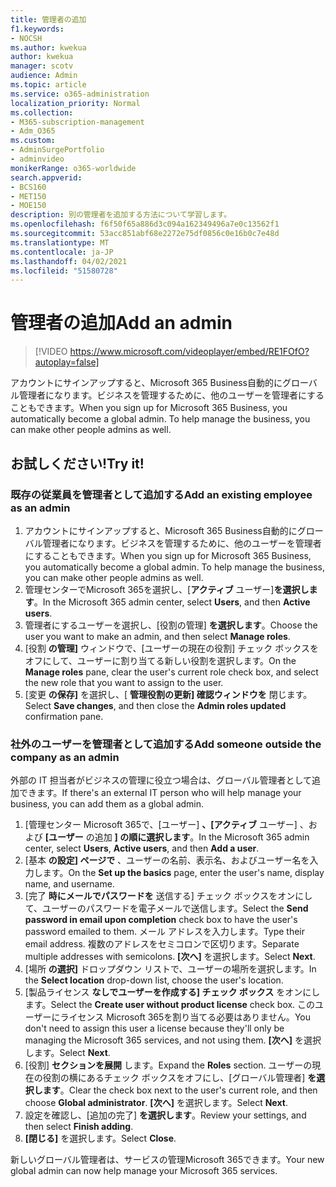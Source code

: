 ```yaml
---
title: 管理者の追加
f1.keywords:
- NOCSH
ms.author: kwekua
author: kwekua
manager: scotv
audience: Admin
ms.topic: article
ms.service: o365-administration
localization_priority: Normal
ms.collection:
- M365-subscription-management
- Adm_O365
ms.custom:
- AdminSurgePortfolio
- adminvideo
monikerRange: o365-worldwide
search.appverid:
- BCS160
- MET150
- MOE150
description: 別の管理者を追加する方法について学習します。
ms.openlocfilehash: f6f50f65a886d3c094a162349496a7e0c13562f1
ms.sourcegitcommit: 53acc851abf68e2272e75df0856c0e16b0c7e48d
ms.translationtype: MT
ms.contentlocale: ja-JP
ms.lasthandoff: 04/02/2021
ms.locfileid: "51580728"
---
```

# <a name="add-an-admin"></a><span data-ttu-id="2b944-103">管理者の追加</span><span class="sxs-lookup"><span data-stu-id="2b944-103">Add an admin</span></span>

> [!VIDEO https://www.microsoft.com/videoplayer/embed/RE1FOfO?autoplay=false]

<span data-ttu-id="2b944-104">アカウントにサインアップすると、Microsoft 365 Business自動的にグローバル管理者になります。ビジネスを管理するために、他のユーザーを管理者にすることもできます。</span><span class="sxs-lookup"><span data-stu-id="2b944-104">When you sign up for Microsoft 365 Business, you automatically become a global admin. To help manage the business, you can make other people admins as well.</span></span> 

## <a name="try-it"></a><span data-ttu-id="2b944-105">お試しください!</span><span class="sxs-lookup"><span data-stu-id="2b944-105">Try it!</span></span>

### <a name="add-an-existing-employee-as-an-admin"></a><span data-ttu-id="2b944-106">既存の従業員を管理者として追加する</span><span class="sxs-lookup"><span data-stu-id="2b944-106">Add an existing employee as an admin</span></span>

1. <span data-ttu-id="2b944-107">アカウントにサインアップすると、Microsoft 365 Business自動的にグローバル管理者になります。ビジネスを管理するために、他のユーザーを管理者にすることもできます。</span><span class="sxs-lookup"><span data-stu-id="2b944-107">When you sign up for Microsoft 365 Business, you automatically become a global admin. To help manage the business, you can make other people admins as well.</span></span> 
1. <span data-ttu-id="2b944-108">管理センターでMicrosoft 365を選択し、[**アクティブ** ユーザー]**を選択します**。</span><span class="sxs-lookup"><span data-stu-id="2b944-108">In the Microsoft 365 admin center, select **Users**, and then **Active users**.</span></span>
1. <span data-ttu-id="2b944-109">管理者にするユーザーを選択し、[役割の管理] **を選択します**。</span><span class="sxs-lookup"><span data-stu-id="2b944-109">Choose the user you want to make an admin, and then select **Manage roles**.</span></span>
1. <span data-ttu-id="2b944-110">[役割 **の管理]** ウィンドウで、[ユーザーの現在の役割] チェック ボックスをオフにして、ユーザーに割り当てる新しい役割を選択します。</span><span class="sxs-lookup"><span data-stu-id="2b944-110">On the **Manage roles** pane, clear the user's current role check box, and select the new role that you want to assign to the user.</span></span>
1. <span data-ttu-id="2b944-111">[変更 **の保存]** を選択し、[ **管理役割の更新] 確認ウィンドウを** 閉じます。</span><span class="sxs-lookup"><span data-stu-id="2b944-111">Select **Save changes**, and then close the **Admin roles updated** confirmation pane.</span></span>

### <a name="add-someone-outside-the-company-as-an-admin"></a><span data-ttu-id="2b944-112">社外のユーザーを管理者として追加する</span><span class="sxs-lookup"><span data-stu-id="2b944-112">Add someone outside the company as an admin</span></span>

<span data-ttu-id="2b944-113">外部の IT 担当者がビジネスの管理に役立つ場合は、グローバル管理者として追加できます。</span><span class="sxs-lookup"><span data-stu-id="2b944-113">If there's an external IT person who will help manage your business, you can add them as a global admin.</span></span>

1. <span data-ttu-id="2b944-114">[管理センター Microsoft 365で、[ユーザー] **、[アクティブ** ユーザー] 、および **[ユーザー** の追加 **] の順に選択します**。</span><span class="sxs-lookup"><span data-stu-id="2b944-114">In the Microsoft 365 admin center, select **Users**, **Active users**, and then **Add a user**.</span></span>
1. <span data-ttu-id="2b944-115">[基本 **の設定] ページで** 、ユーザーの名前、表示名、およびユーザー名を入力します。</span><span class="sxs-lookup"><span data-stu-id="2b944-115">On the **Set up the basics** page, enter the user's name, display name, and username.</span></span>
1. <span data-ttu-id="2b944-116">[完了 **時にメールでパスワードを** 送信する] チェック ボックスをオンにして、ユーザーのパスワードを電子メールで送信します。</span><span class="sxs-lookup"><span data-stu-id="2b944-116">Select the **Send password in email upon completion** check box to have the user's password emailed to them.</span></span> <span data-ttu-id="2b944-117">メール アドレスを入力します。</span><span class="sxs-lookup"><span data-stu-id="2b944-117">Type their email address.</span></span> <span data-ttu-id="2b944-118">複数のアドレスをセミコロンで区切ります。</span><span class="sxs-lookup"><span data-stu-id="2b944-118">Separate multiple addresses with semicolons.</span></span> <span data-ttu-id="2b944-119">**[次へ]** を選択します。</span><span class="sxs-lookup"><span data-stu-id="2b944-119">Select **Next**.</span></span>
1. <span data-ttu-id="2b944-120">[場所 **の選択]** ドロップダウン リストで、ユーザーの場所を選択します。</span><span class="sxs-lookup"><span data-stu-id="2b944-120">In the **Select location** drop-down list, choose the user's location.</span></span>
1. <span data-ttu-id="2b944-121">[製品ライセンス **なしでユーザーを作成する] チェック ボックス** をオンにします。</span><span class="sxs-lookup"><span data-stu-id="2b944-121">Select the **Create user without product license** check box.</span></span> <span data-ttu-id="2b944-122">このユーザーにライセンス Microsoft 365を割り当てる必要はありません。</span><span class="sxs-lookup"><span data-stu-id="2b944-122">You don't need to assign this user a license because they'll only be managing the Microsoft 365 services, and not using them.</span></span> <span data-ttu-id="2b944-123">**[次へ]** を選択します。</span><span class="sxs-lookup"><span data-stu-id="2b944-123">Select **Next**.</span></span>
1. <span data-ttu-id="2b944-124">[役割] **セクションを展開** します。</span><span class="sxs-lookup"><span data-stu-id="2b944-124">Expand the **Roles** section.</span></span> <span data-ttu-id="2b944-125">ユーザーの現在の役割の横にあるチェック ボックスをオフにし、[グローバル管理者] **を選択します**。</span><span class="sxs-lookup"><span data-stu-id="2b944-125">Clear the check box next to the user's current role, and then choose **Global administrator**.</span></span> <span data-ttu-id="2b944-126">**[次へ]** を選択します。</span><span class="sxs-lookup"><span data-stu-id="2b944-126">Select **Next**.</span></span>
1. <span data-ttu-id="2b944-127">設定を確認し、[追加の完了] **を選択します**。</span><span class="sxs-lookup"><span data-stu-id="2b944-127">Review your settings, and then select **Finish adding**.</span></span>
1. <span data-ttu-id="2b944-128">**[閉じる]** を選択します。</span><span class="sxs-lookup"><span data-stu-id="2b944-128">Select **Close**.</span></span>

<span data-ttu-id="2b944-129">新しいグローバル管理者は、サービスの管理Microsoft 365できます。</span><span class="sxs-lookup"><span data-stu-id="2b944-129">Your new global admin can now help manage your Microsoft 365 services.</span></span>